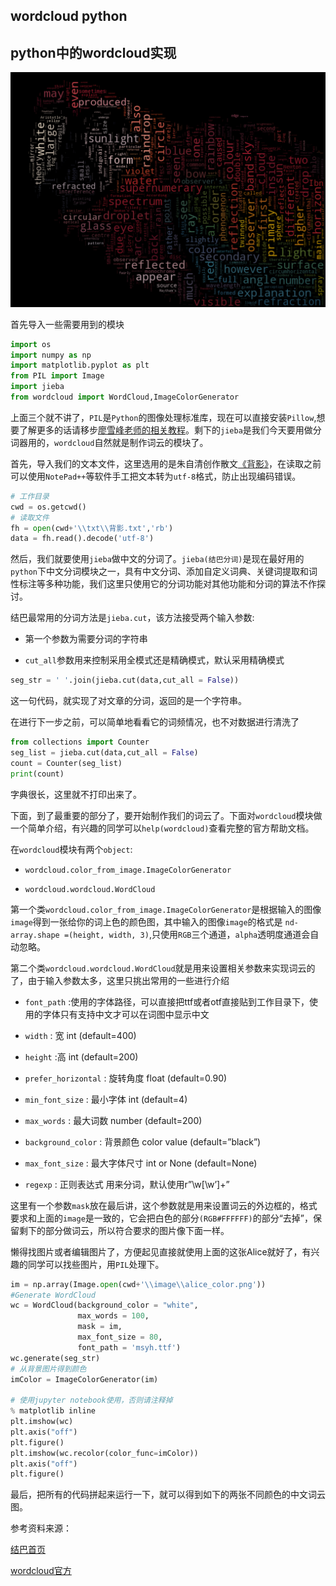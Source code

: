 ## wordcloud python
## python中的wordcloud实现


![parrotWordCloud](https://github.com/amueller/word_cloud/raw/master/examples/parrot.png)

首先导入一些需要用到的模块

```python
import os
import numpy as np
import matplotlib.pyplot as plt
from PIL import Image
import jieba
from wordcloud import WordCloud,ImageColorGenerator

```

上面三个就不讲了，`PIL`是`Python`的图像处理标准库，现在可以直接安装`Pillow`,想要了解更多的话请移步[廖雪峰老师的相关教程](https://www.liaoxuefeng.com/wiki/0014316089557264a6b348958f449949df42a6d3a2e542c000/0014320027235877860c87af5544f25a8deeb55141d60c5000)。剩下的`jieba`是我们今天要用做分词器用的，`wordcloud`自然就是制作词云的模块了。

首先，导入我们的文本文件，这里选用的是朱自清创作散文[《背影》](http://www.ccview.net/htm/xiandai/zzq/zzqsw003.htm)，在读取之前可以使用`NotePad++`等软件手工把文本转为`utf-8`格式，防止出现编码错误。

```python
# 工作目录
cwd = os.getcwd()
# 读取文件
fh = open(cwd+'\\txt\\背影.txt','rb')
data = fh.read().decode('utf-8')
```

然后，我们就要使用`jieba`做中文的分词了。`jieba(结巴分词)`是现在最好用的`python`下中文分词模块之一，具有中文分词、添加自定义词典、关键词提取和词性标注等多种功能，我们这里只使用它的分词功能对其他功能和分词的算法不作探讨。

结巴最常用的分词方法是`jieba.cut`，该方法接受两个输入参数:

- 第一个参数为需要分词的字符串

- `cut_all`参数用来控制采用全模式还是精确模式，默认采用精确模式

```python
seg_str = ' '.join(jieba.cut(data,cut_all = False))
```

这一句代码，就实现了对文章的分词，返回的是一个字符串。

在进行下一步之前，可以简单地看看它的词频情况，也不对数据进行清洗了
```python
from collections import Counter
seg_list = jieba.cut(data,cut_all = False)
count = Counter(seg_list)
print(count)
```

字典很长，这里就不打印出来了。

下面，到了最重要的部分了，要开始制作我们的词云了。下面对`wordcloud`模块做一个简单介绍，有兴趣的同学可以`help(wordcloud)`查看完整的官方帮助文档。

在`wordcloud`模块有两个`object`:

- `wordcloud.color_from_image.ImageColorGenerator`

- `wordcloud.wordcloud.WordCloud`

第一个类`wordcloud.color_from_image.ImageColorGenerator`是根据输入的图像`image`得到一张给你的词上色的颜色图，其中输入的图像`image`的格式是 `nd-array.shape =(height, width, 3)`,只使用`RGB`三个通道，`alpha`透明度通道会自动忽略。

第二个类`wordcloud.wordcloud.WordCloud`就是用来设置相关参数来实现词云的了，由于输入参数太多，这里只挑出常用的一些进行介绍

- `font_path` :使用的字体路径，可以直接把ttf或者otf直接贴到工作目录下，使用的字体只有支持中文才可以在词图中显示中文

- `width` : 宽 int (default=400)

- `height` :高 int (default=200)

- `prefer_horizontal` : 旋转角度 float (default=0.90)

- `min_font_size` : 最小字体 int (default=4)

- `max_words` : 最大词数 number (default=200)

- `background_color` : 背景颜色 color value (default=”black”)

- `max_font_size` : 最大字体尺寸 int or None (default=None)

- `regexp` : 正则表达式 用来分词，默认使用r”\w[\w’]+”

这里有一个参数`mask`放在最后讲，这个参数就是用来设置词云的外边框的，格式要求和上面的`image`是一致的，它会把白色的部分`(RGB#FFFFFF)`的部分“去掉”，保留剩下的部分做词云，所以符合要求的图片像下面一样。

懒得找图片或者编辑图片了，方便起见直接就使用上面的这张Alice就好了，有兴趣的同学可以找些图片，用`PIL`处理下。

```python
im = np.array(Image.open(cwd+'\\image\\alice_color.png'))
#Generate WordCloud
wc = WordCloud(background_color = "white",
               max_words = 100,
               mask = im,
               max_font_size = 80,
               font_path = 'msyh.ttf')
wc.generate(seg_str)
# 从背景图片得到颜色
imColor = ImageColorGenerator(im)  

# 使用jupyter notebook使用，否则请注释掉
% matplotlib inline
plt.imshow(wc)
plt.axis("off")
plt.figure()
plt.imshow(wc.recolor(color_func=imColor))
plt.axis("off")
plt.figure()
```

最后，把所有的代码拼起来运行一下，就可以得到如下的两张不同颜色的中文词云图。

参考资料来源：

[结巴首页](https://www.oschina.net/p/jieba)

[wordcloud官方](https://amueller.github.io/word_cloud/index.html)
